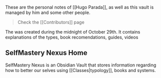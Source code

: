 These are the personal notes of [[Hugo Parada]], as well as this vault is managed by him and some other people.

> Check the [[Contributors]] page

The was created during the midnight of October 29th. It contains explanations of the types, book recomendations, guides, videos

## SelfMastery Nexus Home

SelfMastery Nexus is an Obsidian Vault that stores information regarding how to better our selves using [[Classes|typology]], books and systems.